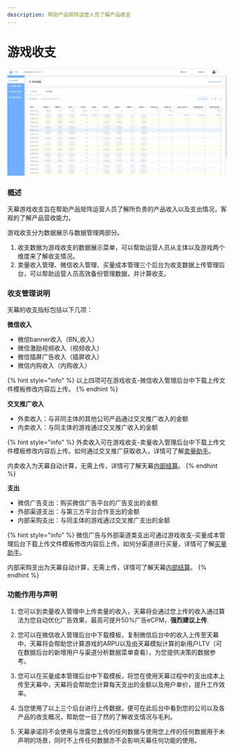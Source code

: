 ```yaml
---
description: 帮助产品矩阵运营人员了解产品收支
---
```


# 游戏收支

![&#x6E38;&#x620F;&#x6536;&#x652F;](../.gitbook/assets/image%20%2855%29.png)

### **概述**

天幕游戏收支旨在帮助产品矩阵运营人员了解所负责的产品收入以及支出情况，客观的了解产品营收能力。

游戏收支分为数据展示与数据管理两部分。

1. 收支数据为游戏收支的数据展示菜单，可以帮助运营人员从主体以及游戏两个维度来了解收支情况。
2. 卖量收入管理、微信收入管理、买量成本管理三个后台为收支数据上传管理后台，可以帮助运营人员高效备份管理数据，并计算收支。

### 收支管理说明

天幕的收支指标包括以下几项：

**微信收入**

* 微信banner收入（BN\_收入）
* 微信激励视频收入（视频收入）
* 微信插屏广告收入（插屏收入）
* 微信内购收入（内购收入）

{% hint style="info" %}
以上四项可在游戏收支-微信收入管理后台中下载上传文件模板修改内容后上传。
{% endhint %}

**交叉推广收入**

* 外卖收入：与非同主体的其他公司产品通过交叉推广收入的金额
* 内卖收入：与同主体的游戏通过交叉推广收入的金额

{% hint style="info" %}
外卖收入可在游戏收支-卖量收入管理后台中下载上传文件模板修改内容后上传。如何通过交叉推广获取收入，详情可了解[卖量助手](https://doc.skysriver.com/selling)。

内卖收入为天幕自动计算，无需上传，详情可了解天幕[内部结算](https://doc.skysriver.com/general-function/internal-settlement)。
{% endhint %}

**支出**

* 微信广告支出：购买微信广告平台的广告支出的金额
* 外部渠道支出：与第三方平台合作支出的金额
* 内部采购支出：与同主体的游戏通过交叉推广支出的金额

{% hint style="info" %}
微信广告与外部渠道类支出可通过游戏收支-买量成本管理后台下载上传文件模板修改内容后上传。如何分渠道进行买量，详情可了解[买量助手](https://doc.skysriver.com/channel)。

内部采购支出为天幕自动计算，无需上传，详情可了解天幕[内部结算](https://doc.skysriver.com/general-function/internal-settlement)。
{% endhint %}

### 功能作用与声明

1. 您可以到卖量收入管理中上传卖量的收入，天幕将会通过您上传的收入通过算法为您自动优化广告效果，最高可提升50%广告eCPM，**强烈建议上传**.

2. 您可以在微信收入管理后台中下载模板，复制微信后台中的收入上传至天幕中，天幕将会帮助您计算游戏的ARPU以及由天幕模拟计算的新用户LTV（可在数据后台的新增用户与渠道分析数据菜单查看），为您提供决策的数据参考。

3. 您可以在买量成本管理后台中下载模板，将您在使用天幕过程中的支出成本上传至天幕中，天幕将会帮助您计算每天支出的金额以及用户单价，提升工作效率。

4. 当您使用了以上三个后台进行上传数据，便可在此后台中看到您的公司以及各产品的收支概况，帮助您一目了然的了解收支情况与毛利。

5. 天幕承诺将不会使用与泄露您上传的任何数据与使用您上传的任何数据用于未声明的场景，同时不上传任何数据亦不会影响天幕任何功能的使用。


